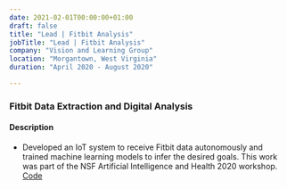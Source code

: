 ```yaml
---
date: 2021-02-01T00:00:00+01:00
draft: false
title: "Lead | Fitbit Analysis"
jobTitle: "Lead | Fitbit Analysis"
company: "Vision and Learning Group"
location: "Morgantown, West Virginia"
duration: "April 2020 - August 2020"

---
```

### Fitbit Data Extraction and Digital Analysis

#### Description 
- Developed an IoT system to receive Fitbit data autonomously and trained machine learning models to infer the desired
goals. This work was part of the NSF Artificial Intelligence and Health 2020 workshop. [Code](https://github.com/rz0012/Data-Extraction-from-Fitbit)